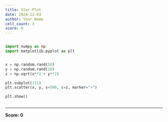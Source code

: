 ```yaml
---
title: Star-Plot
date: 2024-12-03
author: Your Name
cell_count: 3
score: 0
---
```


```python

```


```python
import numpy as np
import matplotlib.pyplot as plt


x = np.random.rand(10)
y = np.random.rand(10)
z = np.sqrt(x**2 + y**2)

plt.subplot(111)
plt.scatter(x, y, s=500, c=z, marker=">")

plt.show()
```


```python

```


---
**Score: 0**
